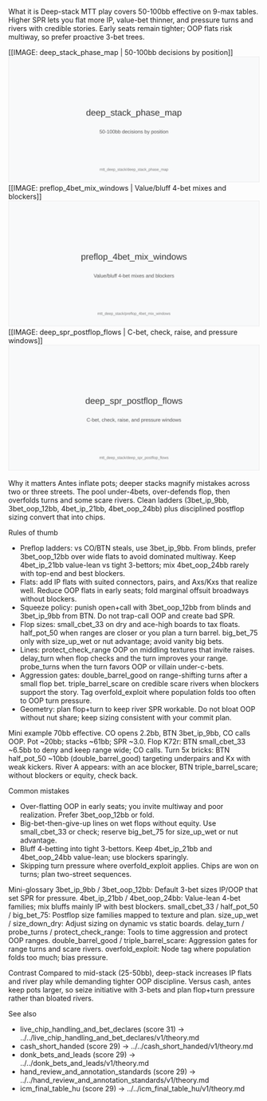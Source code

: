 What it is
Deep-stack MTT play covers 50-100bb effective on 9-max tables. Higher SPR lets you flat more IP, value-bet thinner, and pressure turns and rivers with credible stories. Early seats remain tighter; OOP flats risk multiway, so prefer proactive 3-bet trees.

[[IMAGE: deep_stack_phase_map | 50-100bb decisions by position]]
![50-100bb decisions by position](images/deep_stack_phase_map.svg)
[[IMAGE: preflop_4bet_mix_windows | Value/bluff 4-bet mixes and blockers]]
![Value/bluff 4-bet mixes and blockers](images/preflop_4bet_mix_windows.svg)
[[IMAGE: deep_spr_postflop_flows | C-bet, check, raise, and pressure windows]]
![C-bet, check, raise, and pressure windows](images/deep_spr_postflop_flows.svg)

Why it matters
Antes inflate pots; deeper stacks magnify mistakes across two or three streets. The pool under-4bets, over-defends flop, then overfolds turns and some scare rivers. Clean ladders (3bet_ip_9bb, 3bet_oop_12bb, 4bet_ip_21bb, 4bet_oop_24bb) plus disciplined postflop sizing convert that into chips.

Rules of thumb
- Preflop ladders: vs CO/BTN steals, use 3bet_ip_9bb. From blinds, prefer 3bet_oop_12bb over wide flats to avoid dominated multiway. Keep 4bet_ip_21bb value-lean vs tight 3-bettors; mix 4bet_oop_24bb rarely with top-end and best blockers.
- Flats: add IP flats with suited connectors, pairs, and Axs/Kxs that realize well. Reduce OOP flats in early seats; fold marginal offsuit broadways without blockers.
- Squeeze policy: punish open+call with 3bet_oop_12bb from blinds and 3bet_ip_9bb from BTN. Do not trap-call OOP and create bad SPR.
- Flop sizes: small_cbet_33 on dry and ace-high boards to tax floats. half_pot_50 when ranges are closer or you plan a turn barrel. big_bet_75 only with size_up_wet or nut advantage; avoid vanity big bets.
- Lines: protect_check_range OOP on middling textures that invite raises. delay_turn when flop checks and the turn improves your range. probe_turns when the turn favors OOP or villain under-c-bets.
- Aggression gates: double_barrel_good on range-shifting turns after a small flop bet. triple_barrel_scare on credible scare rivers when blockers support the story. Tag overfold_exploit where population folds too often to OOP turn pressure.
- Geometry: plan flop+turn to keep river SPR workable. Do not bloat OOP without nut share; keep sizing consistent with your commit plan.

Mini example
70bb effective. CO opens 2.2bb, BTN 3bet_ip_9bb, CO calls OOP. Pot ~20bb; stacks ~61bb; SPR ~3.0. Flop K72r: BTN small_cbet_33 ~6.5bb to deny and keep range wide; CO calls. Turn 5x bricks: BTN half_pot_50 ~10bb (double_barrel_good) targeting underpairs and Kx with weak kickers. River A appears: with an ace blocker, BTN triple_barrel_scare; without blockers or equity, check back.

Common mistakes
- Over-flatting OOP in early seats; you invite multiway and poor realization. Prefer 3bet_oop_12bb or fold.
- Big-bet-then-give-up lines on wet flops without equity. Use small_cbet_33 or check; reserve big_bet_75 for size_up_wet or nut advantage.
- Bluff 4-betting into tight 3-bettors. Keep 4bet_ip_21bb and 4bet_oop_24bb value-lean; use blockers sparingly.
- Skipping turn pressure where overfold_exploit applies. Chips are won on turns; plan two-street sequences.

Mini-glossary
3bet_ip_9bb / 3bet_oop_12bb: Default 3-bet sizes IP/OOP that set SPR for pressure.
4bet_ip_21bb / 4bet_oop_24bb: Value-lean 4-bet families; mix bluffs mainly IP with best blockers.
small_cbet_33 / half_pot_50 / big_bet_75: Postflop size families mapped to texture and plan.
size_up_wet / size_down_dry: Adjust sizing on dynamic vs static boards.
delay_turn / probe_turns / protect_check_range: Tools to time aggression and protect OOP ranges.
double_barrel_good / triple_barrel_scare: Aggression gates for range turns and scare rivers.
overfold_exploit: Node tag where population folds too much; bias pressure.

Contrast
Compared to mid-stack (25-50bb), deep-stack increases IP flats and river play while demanding tighter OOP discipline. Versus cash, antes keep pots larger, so seize initiative with 3-bets and plan flop+turn pressure rather than bloated rivers.

See also
- live_chip_handling_and_bet_declares (score 31) -> ../../live_chip_handling_and_bet_declares/v1/theory.md
- cash_short_handed (score 29) -> ../../cash_short_handed/v1/theory.md
- donk_bets_and_leads (score 29) -> ../../donk_bets_and_leads/v1/theory.md
- hand_review_and_annotation_standards (score 29) -> ../../hand_review_and_annotation_standards/v1/theory.md
- icm_final_table_hu (score 29) -> ../../icm_final_table_hu/v1/theory.md